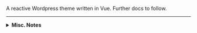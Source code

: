 A reactive Wordpress theme written in Vue. Further docs to follow.

---

<details>
  <summary><b>Misc. Notes</b></summary>

---

- [Writing component docs](https://github.com/vue-styleguidist/vue-styleguidist/blob/master/docs/Documenting.md)

</details>